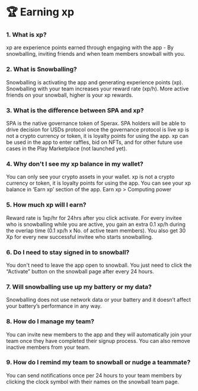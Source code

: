 # 🏆 Earning xp

### 1. What is xp?

xp are experience points earned through engaging with the app - By snowballing, inviting friends and when team members snowball with you.

### 2. What is Snowballing?

Snowballing is activating the app and generating experience points (xp). Snowballing with your team increases your reward rate (xp/h). More active friends on your snowball, higher is your xp rewards.

### 3. What is the difference between SPA and xp?

SPA is the native governance token of Sperax. SPA holders will be able to drive decision for USDs protocol once the governance protocol is live xp is not a crypto currency or token, it is loyalty points for using the app. xp can be used in the app to enter raffles, bid on NFTs, and for other future use cases in the Play Marketplace (not launched yet).

### 4. Why don't I see my xp balance in my wallet?

You can only see your crypto assets in your wallet. xp is not a crypto currency or token, it is loyalty points for using the app. You can see your xp balance in ‘Earn xp’ section of the app. Earn xp > Computing power

### 5. How much xp will I earn?

Reward rate is 1xp/hr for 24hrs after you click activate. For every invitee who is snowballing while you are active, you gain an extra 0.1 xp/h during the overlap time (0.1 xp/h x No. of active team members). You also get 30 Xp for every new successful invitee who starts snowballing.

### 6. Do I need to stay signed in to snowball?

You don't need to leave the app open to snowball. You just need to click the “Activate” button on the snowball page after every 24 hours.

### 7. Will snowballing use up my battery or my data?

Snowballing does not use network data or your battery and it doesn’t affect your battery’s performance in any way.

### 8. How do I manage my team?

You can invite new members to the app and they will automatically join your team once they have completed their signup process. You can also remove inactive members from your team.

### 9. How do I remind my team to snowball or nudge a teammate?

You can send notifications once per 24 hours to your team members by clicking the clock symbol with their names on the snowball team page.
